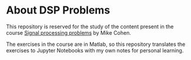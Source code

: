 # About DSP Problems

This repository is reserved for the study of the content present in the course [Signal processing problems](https://www.udemy.com/course/signal-processing/) by Mike Cohen. 

The exercises in the course are in Matlab, so this repository translates the exercises to Jupyter Notebooks with my own notes for personal learning.


